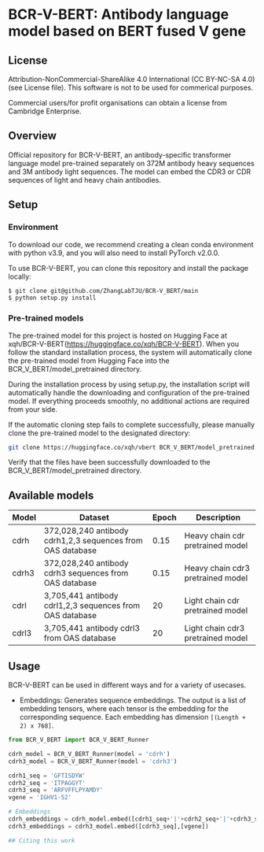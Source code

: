 # BCR-V-BERT: Antibody language model based on BERT fused V gene

## License

Attribution-NonCommercial-ShareAlike 4.0 International (CC BY-NC-SA 4.0) (see License file).
This software is not to be used for commerical purposes.

Commercial users/for profit organisations can obtain a license from Cambridge Enterprise.

## Overview

Official repository for BCR-V-BERT, an antibody-specific transformer language model pre-trained separately on 372M antibody heavy sequences and 3M antibody light sequences. The model can embed the CDR3 or CDR sequences of light and heavy chain antibodies.

## Setup

### Environment

To download our code, we recommend creating a clean conda environment with python v3.9, and you will also need to install PyTorch v2.0.0.

To use BCR-V-BERT, you can clone this repository and install the package locally:
```bash
$ git clone git@github.com/ZhangLabTJU/BCR-V_BERT/main
$ python setup.py install
```
### Pre-trained models

The pre-trained model for this project is hosted on Hugging Face at xqh/BCR-V-BERT(https://huggingface.co/xqh/BCR-V-BERT). When you follow the standard installation process, the system will automatically clone the pre-trained model from Hugging Face into the BCR_V_BERT/model_pretrained directory.

During the installation process by using setup.py, the installation script will automatically handle the downloading and configuration of the pre-trained model. If everything proceeds smoothly, no additional actions are required from your side.

If the automatic cloning step fails to complete successfully, please manually clone the pre-trained model to the designated directory:

```bash
git clone https://huggingface.co/xqh/vbert BCR_V_BERT/model_pretrained
```

Verify that the files have been successfully downloaded to the BCR_V_BERT/model_pretrained directory.


## Available models

| Model | Dataset | Epoch | Description |
|-------|------------------------------------------------------------|------|---------------|
| cdrh  | 372,028,240 antibody cdrh1,2,3 sequences from OAS database | 0.15 | Heavy chain cdr pretrained model |
| cdrh3 | 372,028,240 antibody cdrh3 sequences from OAS database     | 0.15 | Heavy chain cdr3 pretrained model |
| cdrl  | 3,705,441 antibody cdrl1,2,3 sequences from OAS database   | 20   | Light chain cdr pretrained model |
| cdrl3 | 3,705,441 antibody cdrl3 from OAS database                 | 20   | Light chain cdr3 pretrained model |

## Usage

BCR-V-BERT can be used in different ways and for a variety of usecases.
    
- Embeddings: Generates sequence embeddings. The output is a list of embedding tensors, where each tensor is the embedding for the corresponding sequence. Each embedding has dimension `[(Length + 2) x 768]`.
    
```python
from BCR_V_BERT import BCR_V_BERT_Runner

cdrh_model = BCR_V_BERT_Runner(model = 'cdrh')
cdrh3_model = BCR_V_BERT_Runner(model = 'cdrh3')

cdrh1_seq = 'GFTISDYW'
cdrh2_seq = 'ITPAGGYT'
cdrh3_seq = 'ARFVFFLPYAMDY'
vgene = 'IGHV1-52'

# Embeddings
cdrh_embeddings = cdrh_model.embed([cdrh1_seq+'|'+cdrh2_seq+'|'+cdrh3_seq],[vgene])
cdrh3_embeddings = cdrh3_model.embed([cdrh3_seq],[vgene])

## Citing this work
